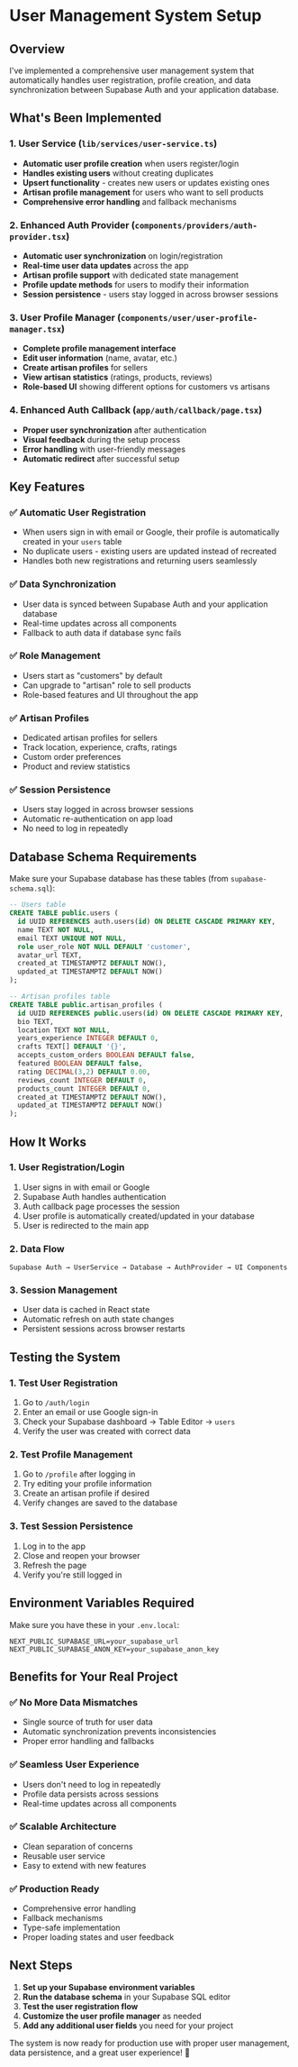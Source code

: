 # User Management System Setup

## Overview
I've implemented a comprehensive user management system that automatically handles user registration, profile creation, and data synchronization between Supabase Auth and your application database.

## What's Been Implemented

### 1. User Service (`lib/services/user-service.ts`)
- **Automatic user profile creation** when users register/login
- **Handles existing users** without creating duplicates
- **Upsert functionality** - creates new users or updates existing ones
- **Artisan profile management** for users who want to sell products
- **Comprehensive error handling** and fallback mechanisms

### 2. Enhanced Auth Provider (`components/providers/auth-provider.tsx`)
- **Automatic user synchronization** on login/registration
- **Real-time user data updates** across the app
- **Artisan profile support** with dedicated state management
- **Profile update methods** for users to modify their information
- **Session persistence** - users stay logged in across browser sessions

### 3. User Profile Manager (`components/user/user-profile-manager.tsx`)
- **Complete profile management interface**
- **Edit user information** (name, avatar, etc.)
- **Create artisan profiles** for sellers
- **View artisan statistics** (ratings, products, reviews)
- **Role-based UI** showing different options for customers vs artisans

### 4. Enhanced Auth Callback (`app/auth/callback/page.tsx`)
- **Proper user synchronization** after authentication
- **Visual feedback** during the setup process
- **Error handling** with user-friendly messages
- **Automatic redirect** after successful setup

## Key Features

### ✅ Automatic User Registration
- When users sign in with email or Google, their profile is automatically created in your `users` table
- No duplicate users - existing users are updated instead of recreated
- Handles both new registrations and returning users seamlessly

### ✅ Data Synchronization
- User data is synced between Supabase Auth and your application database
- Real-time updates across all components
- Fallback to auth data if database sync fails

### ✅ Role Management
- Users start as "customers" by default
- Can upgrade to "artisan" role to sell products
- Role-based features and UI throughout the app

### ✅ Artisan Profiles
- Dedicated artisan profiles for sellers
- Track location, experience, crafts, ratings
- Custom order preferences
- Product and review statistics

### ✅ Session Persistence
- Users stay logged in across browser sessions
- Automatic re-authentication on app load
- No need to log in repeatedly

## Database Schema Requirements

Make sure your Supabase database has these tables (from `supabase-schema.sql`):

```sql
-- Users table
CREATE TABLE public.users (
  id UUID REFERENCES auth.users(id) ON DELETE CASCADE PRIMARY KEY,
  name TEXT NOT NULL,
  email TEXT UNIQUE NOT NULL,
  role user_role NOT NULL DEFAULT 'customer',
  avatar_url TEXT,
  created_at TIMESTAMPTZ DEFAULT NOW(),
  updated_at TIMESTAMPTZ DEFAULT NOW()
);

-- Artisan profiles table
CREATE TABLE public.artisan_profiles (
  id UUID REFERENCES public.users(id) ON DELETE CASCADE PRIMARY KEY,
  bio TEXT,
  location TEXT NOT NULL,
  years_experience INTEGER DEFAULT 0,
  crafts TEXT[] DEFAULT '{}',
  accepts_custom_orders BOOLEAN DEFAULT false,
  featured BOOLEAN DEFAULT false,
  rating DECIMAL(3,2) DEFAULT 0.00,
  reviews_count INTEGER DEFAULT 0,
  products_count INTEGER DEFAULT 0,
  created_at TIMESTAMPTZ DEFAULT NOW(),
  updated_at TIMESTAMPTZ DEFAULT NOW()
);
```

## How It Works

### 1. User Registration/Login
1. User signs in with email or Google
2. Supabase Auth handles authentication
3. Auth callback page processes the session
4. User profile is automatically created/updated in your database
5. User is redirected to the main app

### 2. Data Flow
```
Supabase Auth → UserService → Database → AuthProvider → UI Components
```

### 3. Session Management
- User data is cached in React state
- Automatic refresh on auth state changes
- Persistent sessions across browser restarts

## Testing the System

### 1. Test User Registration
1. Go to `/auth/login`
2. Enter an email or use Google sign-in
3. Check your Supabase dashboard → Table Editor → `users`
4. Verify the user was created with correct data

### 2. Test Profile Management
1. Go to `/profile` after logging in
2. Try editing your profile information
3. Create an artisan profile if desired
4. Verify changes are saved to the database

### 3. Test Session Persistence
1. Log in to the app
2. Close and reopen your browser
3. Refresh the page
4. Verify you're still logged in

## Environment Variables Required

Make sure you have these in your `.env.local`:

```env
NEXT_PUBLIC_SUPABASE_URL=your_supabase_url
NEXT_PUBLIC_SUPABASE_ANON_KEY=your_supabase_anon_key
```

## Benefits for Your Real Project

### ✅ No More Data Mismatches
- Single source of truth for user data
- Automatic synchronization prevents inconsistencies
- Proper error handling and fallbacks

### ✅ Seamless User Experience
- Users don't need to log in repeatedly
- Profile data persists across sessions
- Real-time updates across all components

### ✅ Scalable Architecture
- Clean separation of concerns
- Reusable user service
- Easy to extend with new features

### ✅ Production Ready
- Comprehensive error handling
- Fallback mechanisms
- Type-safe implementation
- Proper loading states and user feedback

## Next Steps

1. **Set up your Supabase environment variables**
2. **Run the database schema** in your Supabase SQL editor
3. **Test the user registration flow**
4. **Customize the user profile manager** as needed
5. **Add any additional user fields** you need for your project

The system is now ready for production use with proper user management, data persistence, and a great user experience! 🚀
